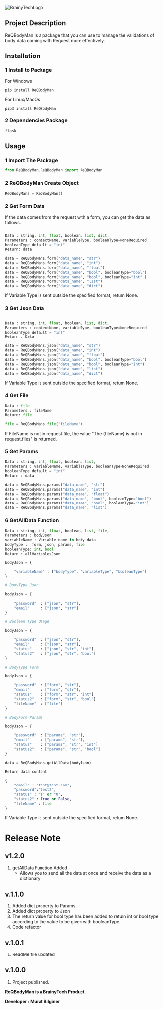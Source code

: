 ![BrainyTechLogo](https://brainytech.net/wp-content/uploads/2023/11/brainy-tech-site.png)

## Project Description

ReQBodyMan is a package that you can use to manage the validations of body data coming with Request more effectively.

## Installation

### 1 Install to Package

For Windows

```
pip install ReQBodyMan
```

For Linux/MacOs

```
pip3 install ReQBodyMan
``` 

### 2 Dependencies Package

`flask`

## Usage

### 1 Import The Package

```py
from ReQBodyMan.ReQBodyMan import ReQBodyMan
```
### 2 ReQBodyMan Create Object

```py
ReQBodyMans = ReQBodyMan()
```

### 2 Get Form Data

If the data comes from the request with a form, you can get the data as follows.

```py

Data : string, int, float, boolean, list, dict,  
Parameters : contextName, variableType, booleanType=NoneRequired
booleanType default = "int"
Return: data

data = ReQBodyMans.form("data_name", "str")
data = ReQBodyMans.form("data_name", "int")
data = ReQBodyMans.form("data_name", "float")
data = ReQBodyMans.form("data_name", "bool", booleanType="bool")
data = ReQBodyMans.form("data_name", "bool", booleanType="int" )
data = ReQBodyMans.form("data_name", "list")
data = ReQBodyMans.form("data_name", "dict")
```

If Variable Type is sent outside the specified format, return None.

### 3 Get Json Data

```py

Data : string, int, float, boolean, list, dict,  
Parameters : contextName, variableType, booleanType=NoneRequired
booleanType default = "int"
Return : Data

data = ReQBodyMans.json("data_name", "str")
data = ReQBodyMans.json("data_name", "int")
data = ReQBodyMans.json("data_name", "float")
data = ReQBodyMans.json("data_name", "bool", booleanType="bool")
data = ReQBodyMans.json("data_name", "bool", booleanType="int")
data = ReQBodyMans.json("data_name", "list")
data = ReQBodyMans.json("data_name", "dict")
```

If Variable Type is sent outside the specified format, return None.

### 4 Get File

```py
Data : file
Parameters : fileName
Return: file

file = ReQBodyMans.file("fileName")
```
If FileName is not in request.file, the value "The {fileName} is not in request.files" is returned.

### 5 Get Params

```py
Data : string, int, float, boolean, list,  
Parameters : variableName, variableType, booleanType=NoneRequired
booleanType default = "int"
Return : data

data = ReQBodyMans.params("data_name", "str")
data = ReQBodyMans.params("data_name", "int")
data = ReQBodyMans.params("data_name", "float")
data = ReQBodyMans.params("data_name", "bool", booleanType="bool")
data = ReQBodyMans.params("data_name", "bool", booleanType="int")
data = ReQBodyMans.params("data_name", "list")
```

### 6 GetAllData Function

```py
Data : string, int, float, boolean, list, file,  
Parameters : bodyJson
variableName : Variable name in body data 
bodyType :  form, json, params, file
booleanType: int, bool
Return : allVariablesJson

bodyJson = {

    "variableName" : ["bodyType", "variableType", "booleanType"]
}

# BodyType Json

bodyJson = {
    
    "password"  : ["json", "str"],
    "email"     : ["json", "str"]
}

# Boolean Type Usage 

bodyJson = {
    
    "password"  : ["json", "str"],
    "email"     : ["json", "str"],
    "status"    : ["json", "str", "int"]
    "status2"   : ["json", "str", "bool"]
}

# BodyType Form

bodyJson = {
    
    "password"  : ["form", "str"],
    "email"     : ["form", "str"],
    "status"    : ["form", "str", "int"]
    "status2"   : ["form", "str", "bool"]
    "fileName"  : ["file"] 
}

# BodyForm Params

bodyJson = {
    
    "password"  : ["params", "str"],
    "email"     : ["params", "str"],
    "status"    : ["params", "str", "int"]
    "status2"   : ["params", "str", "bool"] 
}

data = ReQBodyMans.getAllData(bodyJson)

Return data content 

{
    "email" : "test@test.com",
    "password":"test2",
    "status" : "1" or "0",
    "status2" : True or False,
    "fileName" : file
}

```

If Variable Type is sent outside the specified format, return None.

# Release Note

## v1.2.0

1. getAllData Function Added 
      - Allows you to send all the data at once and receive the data as a dictionary

## v.1.1.0

1. Added dict property to Params.
2. Added dict property to Json
3. The return value for bool type has been added to return int or bool type according to the value to be given with booleanType.
4. Code refactor.

## v.1.0.1

1. ReadMe file updated

## v.1.0.0

1. Project published.


**ReQBodyMan is a BrainyTech Product.**

**Developer : Murat Bilginer**